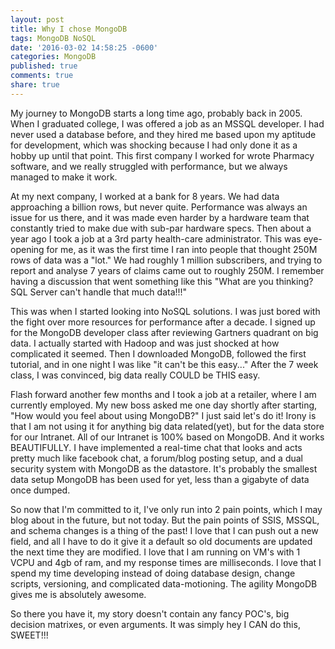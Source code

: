 ```yaml
---
layout: post
title: Why I chose MongoDB
tags: MongoDB NoSQL
date: '2016-03-02 14:58:25 -0600'
categories: MongoDB
published: true
comments: true
share: true
---
```

My journey to MongoDB starts a long time ago, probably back in 2005.  When I graduated college, I was offered a job as an MSSQL developer.  I had never used a database before, and they hired me based upon my aptitude for development, which was shocking because I had only done it as a hobby up until that point.  This first company I worked for wrote Pharmacy software, and we really struggled with performance, but we always managed to make it work.

At my next company, I worked at a bank for 8 years.  We had data approaching a billion rows, but never quite.  Performance was always an issue for us there, and it was made even harder by a hardware team that constantly tried to make due with sub-par hardware specs.  Then about a year ago I took a job at a 3rd party health-care administrator.  This was eye-opening for me, as it was the first time I ran into people that thought 250M rows of data was a "lot."  We had roughly 1 million subscribers, and trying to report and analyse 7 years of claims came out to roughly 250M.  I remember having a discussion that went something like this "What are you thinking?  SQL Server can't handle that much data!!!"

This was when I started looking into NoSQL solutions.  I was just bored with the fight over more resources for performance after a decade.  I signed up for the MongoDB developer class after reviewing Gartners quadrant on big data.  I actually started with Hadoop and was just shocked at how complicated it seemed.  Then I downloaded MongoDB, followed the first tutorial, and in one night I was like "it can't be this easy..."  After the 7 week class, I was convinced, big data really COULD be THIS easy.

Flash forward another few months and I took a job at a retailer, where I am currently employed.  My new boss asked me one day shortly after starting, "How would you feel about using MongoDB?"  I just said let's do it!  Irony is that I am not using it for anything big data related(yet), but for the data store for our Intranet.  All of our Intranet is 100% based on MongoDB.  And it works BEAUTIFULLY.  I have implemented a real-time chat that looks and acts pretty much like facebook chat, a forum/blog posting setup, and a dual security system with MongoDB as the datastore.  It's probably the smallest data setup MongoDB has been used for yet, less than a gigabyte of data once dumped.

So now that I'm committed to it, I've only run into 2 pain points, which I may blog about in the future, but not today.  But the pain points of SSIS, MSSQL, and schema changes is a thing of the past!  I love that I can push out a new field, and all I have to do it give it a default so old documents are updated the next time they are modified.  I love that I am running on VM's with 1 VCPU and 4gb of ram, and my response times are milliseconds.  I love that I spend my time developing instead of doing database design, change scripts, versioning, and complicated data-motioning.  The agility MongoDB gives me is absolutely awesome.

So there you have it, my story doesn't contain any fancy POC's, big decision matrixes, or even arguments.  It was simply hey I CAN do this, SWEET!!!
